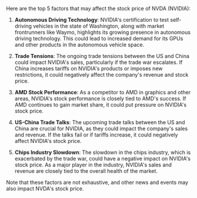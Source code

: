 Here are the top 5 factors that may affect the stock price of NVDA (NVIDIA):

1. **Autonomous Driving Technology**: NVIDIA's certification to test self-driving vehicles in the state of Washington, along with market frontrunners like Waymo, highlights its growing presence in autonomous driving technology. This could lead to increased demand for its GPUs and other products in the autonomous vehicle space.

2. **Trade Tensions**: The ongoing trade tensions between the US and China could impact NVIDIA's sales, particularly if the trade war escalates. If China increases tariffs on NVIDIA's products or imposes new restrictions, it could negatively affect the company's revenue and stock price.

3. **AMD Stock Performance**: As a competitor to AMD in graphics and other areas, NVIDIA's stock performance is closely tied to AMD's success. If AMD continues to gain market share, it could put pressure on NVIDIA's stock price.

4. **US-China Trade Talks**: The upcoming trade talks between the US and China are crucial for NVIDIA, as they could impact the company's sales and revenue. If the talks fail or if tariffs increase, it could negatively affect NVIDIA's stock price.

5. **Chips Industry Slowdown**: The slowdown in the chips industry, which is exacerbated by the trade war, could have a negative impact on NVIDIA's stock price. As a major player in the industry, NVIDIA's sales and revenue are closely tied to the overall health of the market.

Note that these factors are not exhaustive, and other news and events may also impact NVDA's stock price.